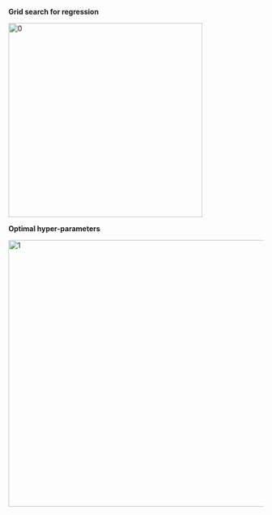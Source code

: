 
**Grid search for regression**

<img width="383" alt="0" src="https://github.com/user-attachments/assets/71abe3de-33ff-466f-a908-4da899753921">



**Optimal hyper-parameters**

<img width="526" alt="1" src="https://github.com/user-attachments/assets/e1e37552-aff5-4969-985b-dbfa439d5f59">



